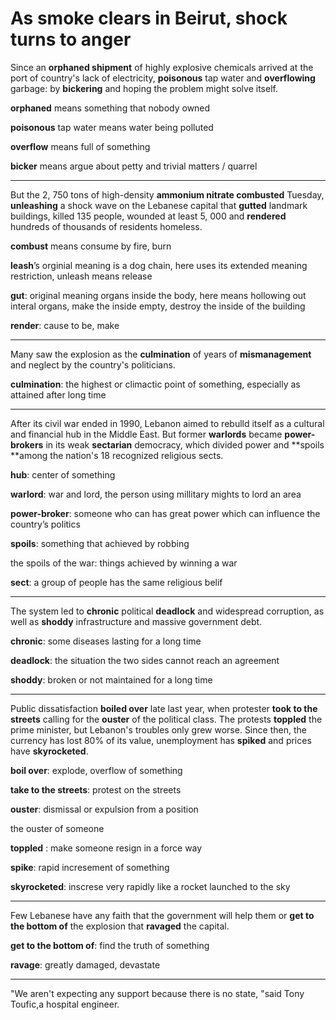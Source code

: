 #  As smoke clears in Beirut, shock turns to anger 

Since an **orphaned shipment** of highly explosive chemicals arrived at the port of country's lack of electricity, **poisonous** tap water and **overflowing** garbage: by **bickering** and hoping the problem might solve itself. 

**orphaned** means something that nobody owned

**poisonous** tap water means water being polluted 

**overflow** means full of something 

**bicker** means argue about petty and trivial matters / quarrel

------

But the 2, 750 tons of high-density **ammonium nitrate combusted** Tuesday, **unleashing** a shock wave on the Lebanese capital that **gutted** landmark buildings, killed 135 people, wounded at least 5, 000 and **rendered** hundreds of thousands of residents homeless.

**combust** means consume by fire, burn

**leash**’s orginial meaning is a dog chain, here uses its extended meaning restriction, unleash means release

**gut**: original meaning organs inside the body, here means hollowing out interal organs, make the inside empty, destroy the inside of the building 

**render**: cause to be, make

------

 Many saw the explosion as the **culmination** of years of **mismanagement** and neglect by the country's politicians. 

**culmination**: the highest or climactic point of something, especially as attained after long time

------

After its civil war ended in 1990, Lebanon aimed to rebulld itself as a cultural and financial hub in the Middle East. But former **warlords** became **power-brokers** in its weak **sectarian** democracy, which divided power and **spoils **among the nation's 18 recognized religious sects.

**hub**: center of something

**warlord**: war and lord, the person using millitary mights to lord an area

**power-broker**: someone who can has great power which can influence the country’s politics

**spoils**: something that achieved by robbing

the spoils of the war: things achieved by winning a war

**sect**: a group of people has the same religious belif

------

 The system led to **chronic** political **deadlock** and widespread corruption, as well as **shoddy** infrastructure and massive government debt. 

**chronic**: some diseases lasting for a long time

**deadlock**: the situation the two sides cannot reach an agreement 

**shoddy**: broken or not maintained for a long time

------

Public dissatisfaction **boiled over** late last year, when protester **took to the streets** calling for the **ouster** of the political class. The protests **toppled** the prime minister, but Lebanon's troubles only grew worse. Since then, the currency has lost 80% of its value, unemployment has **spiked** and prices have **skyrocketed**. 

**boil over**: explode, overflow of something

**take to the streets**: protest on the streets

**ouster**: dismissal or expulsion from a position

the ouster of someone 

**toppled** : make someone resign in a force way 

**spike**: rapid incresement of something

**skyrocketed**: inscrese very rapidly like a rocket launched to the sky

------

Few Lebanese have any faith that the government will help them or **get to the bottom of** the explosion that **ravaged** the capital.

**get to the bottom of**: find the truth of something

**ravage**: greatly damaged, devastate

------

 "We aren't expecting any support because there is no state, "said Tony Toufic,a hospital engineer.



